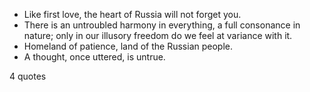  - Like first love, the heart of Russia will not forget you.
 - There is an untroubled harmony in everything, a full consonance in nature; only in our illusory freedom do we feel at variance with it.
 - Homeland of patience, land of the Russian people.
 - A thought, once uttered, is untrue.

4 quotes